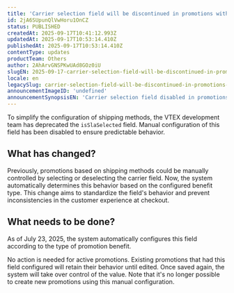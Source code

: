 ```yaml
---
title: 'Carrier selection field will be discontinued in promotions with shipping method'
id: 2jA6SUpunQlVwHoru1OnCZ
status: PUBLISHED
createdAt: 2025-09-17T10:41:12.993Z
updatedAt: 2025-09-17T10:53:14.410Z
publishedAt: 2025-09-17T10:53:14.410Z
contentType: updates
productTeam: Others
author: 2AhArvGNSPKwUAd8GOz0iU
slugEN: 2025-09-17-carrier-selection-field-will-be-discontinued-in-promotions-with-shipping
locale: en
legacySlug: carrier-selection-field-will-be-discontinued-in-promotions-with-shipping
announcementImageID: 'undefined'
announcementSynopsisEN: 'Carrier selection field disabled in promotions with shipping method since July 2025.'
---
```


To simplify the configuration of shipping methods, the VTEX development team has deprecated the `isSlaSelected` field.  Manual configuration of this field has been disabled to ensure predictable behavior.

## What has changed?
Previously, promotions based on shipping methods could be manually controlled by selecting or deselecting the carrier field. Now, the system automatically determines this behavior based on the configured benefit type. This change aims to standardize the field's behavior and prevent inconsistencies in the customer experience at checkout.

## What needs to be done?
As of July 23, 2025, the system automatically configures this field according to the type of promotion benefit.

No action is needed for active promotions. Existing promotions that had this field configured will retain their behavior until edited. Once saved again, the system will take over control of the value. Note that it's no longer possible to create new promotions using this manual configuration.

